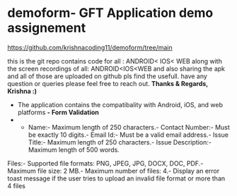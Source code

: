 # demoform- GFT Application demo assignement

https://github.com/krishnacoding11/demoform/tree/main

this is the git repo contains code for all : ANDROID< IOS< WEB
along with the screen recordings of all: ANDROID<IOS<WEB
and also sharing the apk and all of those are uploaded on github
pls find the usefull. 
have any question or queries please feel free to reach out.
**Thanks & Regards, 
Krishna :)**

- The application contains the compatibality with Android, iOS, and web platforms
**-  Form Validation**
-  - Name:- Maximum length of 250 characters.- Contact Number:- Must be exactly 10 digits.- Email Id:- Must be a valid email address.- Issue Title:- Maximum length of 250 characters.- Issue Description:- Maximum length of 500 words.

Files:- Supported file formats: PNG, JPEG, JPG, DOCX, DOC, PDF.- Maximum file size: 2 MB.- Maximum number of files: 4.- Display an error toast message if the user tries to upload an invalid file format or more than 4 files
